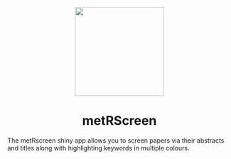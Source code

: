<p align="center">
  <img src="https://github.com/EIvimeyCook/metRscreen/blob/master/inst/metRscreen/www/logo/meta.png" width = "200"/>
</p>

<div align="center">
 <h1>metRScreen</h1>
</div>

The metRscreen shiny app allows you to screen papers via their abstracts and titles along with highlighting keywords in multiple colours.
